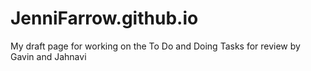 # JenniFarrow.github.io
My draft page for working on the To Do and Doing Tasks for review by Gavin and Jahnavi
